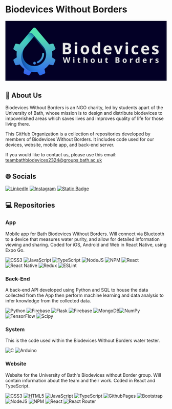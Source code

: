 # Biodevices Without Borders

![Biodevices Without Borders Logo!](/img/option%202%20-%20dark.png "Biodevices Without Borders Logo")

## 💫 About Us

Biodevices Without Borders is an NGO charity, led by students apart of the University of Bath, whose mission is to design and distribute biodevices to impoverished areas which saves lives and improves quality of life for those living there.

This GitHub Organization is a collection of repositories developed by members of Biodevices Without Borders. It includes code used for our devices, website, mobile app, and back-end server.

If you would like to contact us, please use this email: <teambathbiodevices2324@groups.bath.ac.uk>

## 🌐 Socials

[![LinkedIn](https://img.shields.io/badge/LinkedIn-%230077B5.svg?logo=linkedin&logoColor=white)](https://www.linkedin.com/company/team-bath-biodevices-without-borders/) [![Instagram](https://img.shields.io/badge/Instagram-%23E4405F.svg?logo=Instagram&logoColor=white)](https://www.instagram.com/teambathbiodevicesuk/) [![Static Badge](https://img.shields.io/badge/Website-%23ffffff?style=flat-square&logo=buffer&logoColor=%23ffffff&labelColor=%238000ff&color=%238000ff)](https://bath-biodevices-without-borders.github.io/Website/#/)

## 💻 Repositories

### App

Mobile app for Bath Biodevices Without Borders. Will connect via Bluetooth to a device that measures water purity, and allow for detailed information viewing and sharing. Coded for iOS, Android and Web in React Native, using Expo Go.

![CSS3](https://img.shields.io/badge/css3-%231572B6.svg?style=flat&logo=css3&logoColor=white) ![JavaScript](https://img.shields.io/badge/javascript-%23323330.svg?style=flat&logo=javascript&logoColor=%23F7DF1E) ![TypeScript](https://img.shields.io/badge/typescript-%23007ACC.svg?style=flat&logo=typescript&logoColor=white) ![NodeJS](https://img.shields.io/badge/node.js-6DA55F?style=flat&logo=node.js&logoColor=white) ![NPM](https://img.shields.io/badge/NPM-%23CB3837.svg?style=flat&logo=npm&logoColor=white) ![React](https://img.shields.io/badge/react-%2320232a.svg?style=flat&logo=react&logoColor=%2361DAFB) ![React Native](https://img.shields.io/badge/react_native-%2320232a.svg?style=flat&logo=react&logoColor=%2361DAFB) ![Redux](https://img.shields.io/badge/redux-%23593d88.svg?style=flat&logo=redux&logoColor=white) ![ESLint](https://img.shields.io/badge/ESLint-4B3263?style=flat&logo=eslint&logoColor=white)

### Back-End

A back-end API developed using Python and SQL to house the data collected from the App then perform machine learning and data analysis to infer knowledge from the collected data.

![Python](https://img.shields.io/badge/python-3670A0?style=flat&logo=python&logoColor=ffdd54) ![Firebase](https://img.shields.io/badge/firebase-%23039BE5.svg?style=flat&logo=firebase) ![Flask](https://img.shields.io/badge/flask-%23000.svg?style=flat&logo=flask&logoColor=white) ![Firebase](https://img.shields.io/badge/Firebase-039BE5?style=flat&logo=Firebase&logoColor=white) ![MongoDB](https://img.shields.io/badge/MongoDB-%234ea94b.svg?style=flat&logo=mongodb&logoColor=white)![NumPy](https://img.shields.io/badge/numpy-%23013243.svg?style=flat&logo=numpy&logoColor=white) ![TensorFlow](https://img.shields.io/badge/TensorFlow-%23FF6F00.svg?style=flat&logo=TensorFlow&logoColor=white) ![Scipy](https://img.shields.io/badge/SciPy-%230C55A5.svg?style=flat&logo=scipy&logoColor=%white)

### System

This is the code used within the Biodevices Without Borders water tester.

![C](https://img.shields.io/badge/c-%2300599C.svg?style=flat&logo=c&logoColor=white) ![Arduino](https://img.shields.io/badge/-Arduino-00979D?style=flat&logo=Arduino&logoColor=white)

### Website

Website for the University of Bath's Biodevices without Border group. Will contain information about the team and their work. Coded in React and TypeScript.

![CSS3](https://img.shields.io/badge/css3-%231572B6.svg?style=flat&logo=css3&logoColor=white) ![HTML5](https://img.shields.io/badge/html5-%23E34F26.svg?style=flat&logo=html5&logoColor=white) ![JavaScript](https://img.shields.io/badge/javascript-%23323330.svg?style=flat&logo=javascript&logoColor=%23F7DF1E) ![TypeScript](https://img.shields.io/badge/typescript-%23007ACC.svg?style=flat&logo=typescript&logoColor=white) ![GithubPages](https://img.shields.io/badge/github%20pages-121013?style=flat&logo=github&logoColor=white) ![Bootstrap](https://img.shields.io/badge/bootstrap-%238511FA.svg?style=flat&logo=bootstrap&logoColor=white) ![NodeJS](https://img.shields.io/badge/node.js-6DA55F?style=flat&logo=node.js&logoColor=white) ![NPM](https://img.shields.io/badge/NPM-%23CB3837.svg?style=flat&logo=npm&logoColor=white) ![React](https://img.shields.io/badge/react-%2320232a.svg?style=flat&logo=react&logoColor=%2361DAFB) ![React Router](https://img.shields.io/badge/React_Router-CA4245?style=flat&logo=react-router&logoColor=white)
